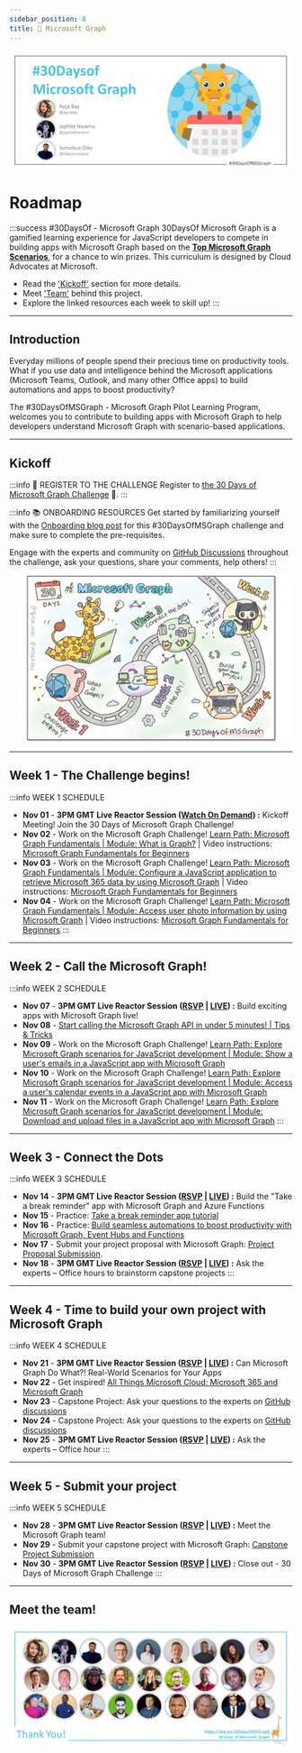 ```yaml
---
sidebar_position: 8
title: 🦒 Microsoft Graph
---
```


![Banner Placeholder](./../../static/img/banners/microsoft-graph.jpg)

# Roadmap

:::success #30DaysOf - Microsoft Graph
30DaysOf Microsoft Graph is a gamified learning experience for JavaScript developers to compete in building apps with Microsoft Graph based on the [**Top Microsoft Graph Scenarios**](https://aka.ms/30DaysOfMSGraph/Scenarios), for a chance to win prizes. This curriculum is designed by Cloud Advocates at Microsoft.

* Read the ['Kickoff'](#kickoff) section for more details.
* Meet ['Team'](#meet-the-team) behind this project.
* Explore the linked resources each week to skill up!
:::

---

## Introduction 

Everyday millions of people spend their precious time on productivity tools. What if you use data and intelligence behind the Microsoft applications (Microsoft Teams, Outlook, and many other Office apps) to build automations and apps to boost productivity?   

The #30DaysOfMSGraph - Microsoft Graph Pilot Learning Program, welcomes you to contribute to building apps with Microsoft Graph to help developers understand Microsoft Graph with scenario-based applications.

---

## Kickoff
:::info 📢 REGISTER TO THE CHALLENGE 
Register to [the 30 Days of Microsoft Graph Challenge](https://aka.ms/30DaysOfMSGraph/Register) 🚀.
:::

:::info 📚 ONBOARDING RESOURCES
Get started by familiarizing yourself with the [Onboarding blog post](https://aka.ms/30DaysOfMSGraph/Onboarding) for this #30DaysOfMSGraph challenge and make sure to complete the pre-requisites. 

Engage with the experts and community on [GitHub Discussions](https://aka.ms/30DaysOfMSGraph/GitHub/Discussions) throughout the challenge, ask your questions, share your comments, help others!
:::


![Roadmap](./../../static/img/banners/microsoft-graph-roadmap.jpg)


---

## Week 1 - The Challenge begins!

:::info WEEK 1 SCHEDULE
* **Nov 01** - **3PM GMT Live Reactor Session ([Watch On Demand](https://www.youtube.com/watch?v=VkQbhmlSDuc)) :** Kickoff Meeting! Join the 30 Days of Microsoft Graph Challenge! 
* **Nov 02** - Work on the Microsoft Graph Challenge! [Learn Path: Microsoft Graph Fundamentals | Module: What is Graph?](https://docs.microsoft.com/en-us/training/modules/msgraph-intro-overview/) | Video instructions: [Microsoft Graph Fundamentals for Beginners](https://learn.microsoft.com/en-us/shows/beginners-series-to-microsoft-graph/)
* **Nov 03** - Work on the Microsoft Graph Challenge! [Learn Path: Microsoft Graph Fundamentals | Module: Configure a JavaScript application to retrieve Microsoft 365 data by using Microsoft Graph](https://docs.microsoft.com/en-us/training/modules/msgraph-javascript-app/) | Video instructions: [Microsoft Graph Fundamentals for Beginners](https://learn.microsoft.com/en-us/shows/beginners-series-to-microsoft-graph/)
* **Nov 04** - Work on the Microsoft Graph Challenge! [Learn Path: Microsoft Graph Fundamentals | Module: Access user photo information by using Microsoft Graph](https://docs.microsoft.com/en-us/training/modules/msgraph-user-photo-information/) | Video instructions: [Microsoft Graph Fundamentals for Beginners](https://learn.microsoft.com/en-us/shows/beginners-series-to-microsoft-graph/)
:::

---

## Week 2 - Call the Microsoft Graph!

:::info WEEK 2 SCHEDULE
* **Nov 07** - **3PM GMT Live Reactor Session ([RSVP](https://aka.ms/30DaysOfMSGraph/Reactor/02) | [LIVE](https://www.youtube.com/watch?v=Qx-80Snd2nw)) :** Build exciting apps with Microsoft Graph live!
* **Nov 08** - [Start calling the Microsoft Graph API in under 5 minutes! | Tips & Tricks](https://www.youtube.com/watch?v=f_3wc4UgqTI)
* **Nov 09** - Work on the Microsoft Graph Challenge! [Learn Path: Explore Microsoft Graph scenarios for JavaScript development | Module: Show a user's emails in a JavaScript app with Microsoft Graph](https://learn.microsoft.com/en-us/training/modules/msgraph-show-user-emails/)
* **Nov 10** - Work on the Microsoft Graph Challenge! [Learn Path: Explore Microsoft Graph scenarios for JavaScript development | Module: Access a user's calendar events in a JavaScript app with Microsoft Graph](https://learn.microsoft.com/en-us/training/modules/msgraph-access-user-events/)
* **Nov 11** - Work on the Microsoft Graph Challenge! [Learn Path: Explore Microsoft Graph scenarios for JavaScript development | Module: Download and upload files in a JavaScript app with Microsoft Graph](https://learn.microsoft.com/en-us/training/modules/msgraph-manage-files/)
:::

---

## Week 3 - Connect the Dots

:::info WEEK 3 SCHEDULE
* **Nov 14** - **3PM GMT Live Reactor Session ([RSVP](https://aka.ms/30DaysOfMSGraph/Reactor/03) | [LIVE](https://www.youtube.com/watch?v=PK9S_GSmJA8)) :** Build the "Take a break reminder" app with Microsoft Graph and Azure Functions
* **Nov 15** - Practice: [Take a break reminder app tutorial](https://aka.ms/TakeABreakReminder) 
* **Nov 16** - Practice: [Build seamless automations to boost productivity with Microsoft Graph, Event Hubs and Functions](https://dev.to/azure/build-seamless-automations-to-boost-productivity-with-microsoft-graph-azure-event-hubs-and-functions-1ho8)
* **Nov 17** - Submit your project proposal with Microsoft Graph: [Project Proposal Submission](https://aka.ms/30DaysOfMSGraph/Scenarios).
* **Nov 18** - **3PM GMT Live Reactor Session ([RSVP](https://aka.ms/30DaysOfMSGraph/Reactor/04) | [LIVE](https://www.youtube.com/watch?v=eRJvOdeBbBY)) :** Ask the experts – Office hours to brainstorm capstone projects
:::

---

## Week 4 - Time to build your own project with Microsoft Graph

:::info WEEK 4 SCHEDULE
* **Nov 21** - **3PM GMT Live Reactor Session ([RSVP](https://aka.ms/30DaysOfMSGraph/Reactor/05) | [LIVE](https://www.youtube.com/watch?v=5-28a796rr4)) :** Can Microsoft Graph Do What?! Real-World Scenarios for Your Apps
* **Nov 22** - Get inspired! [All Things Microsoft Cloud: Microsoft 365 and Microsoft Graph](https://www.youtube.com/watch?v=MXq-M6qRffE)
* **Nov 23** - Capstone Project: Ask your questions to the experts on [GitHub discussions](https://aka.ms/30DaysOfMSGraph/GitHub/Discussions)
* **Nov 24** - Capstone Project: Ask your questions to the experts on [GitHub discussions](https://aka.ms/30DaysOfMSGraph/GitHub/Discussions)
* **Nov 25** - **3PM GMT Live Reactor Session ([RSVP](https://aka.ms/30DaysOfMSGraph/Reactor/06) | [LIVE](https://www.youtube.com/watch?v=D8OHUhiBvz0)) :** Ask the experts – Office hour
:::

---

## Week 5 - Submit your project

:::info WEEK 5 SCHEDULE 
* **Nov 28** - **3PM GMT Live Reactor Session ([RSVP](https://aka.ms/30DaysOfMSGraph/Reactor/07) | [LIVE](https://www.youtube.com/watch?v=jxy5Uu44fgE)) :** Meet the Microsoft Graph team!
* **Nov 29** - Submit your capstone project with Microsoft Graph: [Capstone Project Submission](https://aka.ms/30DaysOfMSGraph/GitHub/ProjectSubmission)
* **Nov 30** - **3PM GMT Live Reactor Session ([RSVP](https://aka.ms/30DaysOfMSGraph/Reactor/08) | [LIVE](https://www.youtube.com/watch?v=cfcTGPYi5-E)) :** Close out - 30 Days of Microsoft Graph Challenge 
:::

---

## Meet the team!

![Banner Placeholder](./../../static/img/banners/microsoft-graph-team.jpg)

